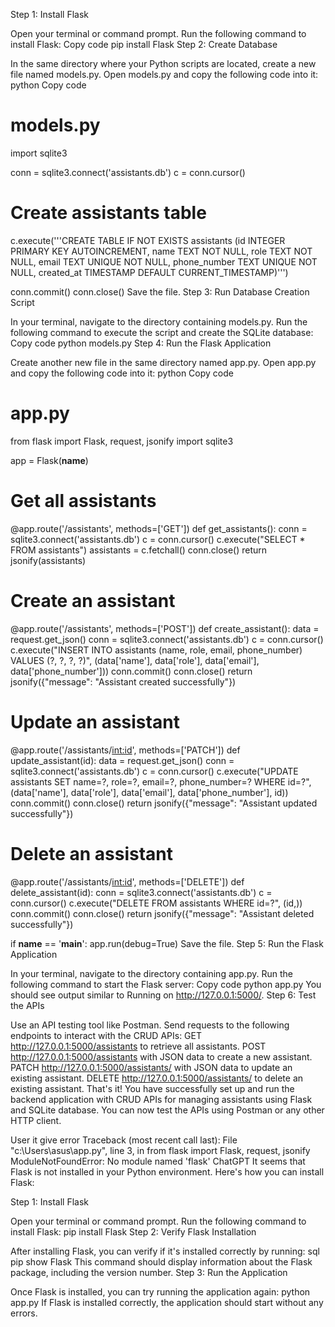 Step 1: Install Flask

Open your terminal or command prompt.
Run the following command to install Flask:
Copy code
pip install Flask
Step 2: Create Database

In the same directory where your Python scripts are located, create a new file named models.py.
Open models.py and copy the following code into it:
python
Copy code
# models.py

import sqlite3

conn = sqlite3.connect('assistants.db')
c = conn.cursor()

# Create assistants table
c.execute('''CREATE TABLE IF NOT EXISTS assistants
             (id INTEGER PRIMARY KEY AUTOINCREMENT,
              name TEXT NOT NULL,
              role TEXT NOT NULL,
              email TEXT UNIQUE NOT NULL,
              phone_number TEXT UNIQUE NOT NULL,
              created_at TIMESTAMP DEFAULT CURRENT_TIMESTAMP)''')

conn.commit()
conn.close()
Save the file.
Step 3: Run Database Creation Script

In your terminal, navigate to the directory containing models.py.
Run the following command to execute the script and create the SQLite database:
Copy code
python models.py
Step 4: Run the Flask Application

Create another new file in the same directory named app.py.
Open app.py and copy the following code into it:
python
Copy code
# app.py

from flask import Flask, request, jsonify
import sqlite3

app = Flask(__name__)

# Get all assistants
@app.route('/assistants', methods=['GET'])
def get_assistants():
    conn = sqlite3.connect('assistants.db')
    c = conn.cursor()
    c.execute("SELECT * FROM assistants")
    assistants = c.fetchall()
    conn.close()
    return jsonify(assistants)

# Create an assistant
@app.route('/assistants', methods=['POST'])
def create_assistant():
    data = request.get_json()
    conn = sqlite3.connect('assistants.db')
    c = conn.cursor()
    c.execute("INSERT INTO assistants (name, role, email, phone_number) VALUES (?, ?, ?, ?)",
              (data['name'], data['role'], data['email'], data['phone_number']))
    conn.commit()
    conn.close()
    return jsonify({"message": "Assistant created successfully"})

# Update an assistant
@app.route('/assistants/<int:id>', methods=['PATCH'])
def update_assistant(id):
    data = request.get_json()
    conn = sqlite3.connect('assistants.db')
    c = conn.cursor()
    c.execute("UPDATE assistants SET name=?, role=?, email=?, phone_number=? WHERE id=?",
              (data['name'], data['role'], data['email'], data['phone_number'], id))
    conn.commit()
    conn.close()
    return jsonify({"message": "Assistant updated successfully"})

# Delete an assistant
@app.route('/assistants/<int:id>', methods=['DELETE'])
def delete_assistant(id):
    conn = sqlite3.connect('assistants.db')
    c = conn.cursor()
    c.execute("DELETE FROM assistants WHERE id=?", (id,))
    conn.commit()
    conn.close()
    return jsonify({"message": "Assistant deleted successfully"})

if __name__ == '__main__':
    app.run(debug=True)
Save the file.
Step 5: Run the Flask Application

In your terminal, navigate to the directory containing app.py.
Run the following command to start the Flask server:
Copy code
python app.py
You should see output similar to Running on http://127.0.0.1:5000/.
Step 6: Test the APIs

Use an API testing tool like Postman.
Send requests to the following endpoints to interact with the CRUD APIs:
GET http://127.0.0.1:5000/assistants to retrieve all assistants.
POST http://127.0.0.1:5000/assistants with JSON data to create a new assistant.
PATCH http://127.0.0.1:5000/assistants/<id> with JSON data to update an existing assistant.
DELETE http://127.0.0.1:5000/assistants/<id> to delete an existing assistant.
That's it! You have successfully set up and run the backend application with CRUD APIs for managing assistants using Flask and SQLite database. You can now test the APIs using Postman or any other HTTP client.

User
it give  error Traceback (most recent call last):
  File "c:\Users\asus\app.py", line 3, in <module>
    from flask import Flask, request, jsonify
ModuleNotFoundError: No module named 'flask'
ChatGPT
It seems that Flask is not installed in your Python environment. Here's how you can install Flask:

Step 1: Install Flask

Open your terminal or command prompt.
Run the following command to install Flask:
pip install Flask
Step 2: Verify Flask Installation

After installing Flask, you can verify if it's installed correctly by running:
sql
pip show Flask
This command should display information about the Flask package, including the version number.
Step 3: Run the Application

Once Flask is installed, you can try running the application again:
python app.py
If Flask is installed correctly, the application should start without any errors.
